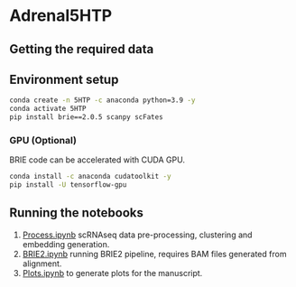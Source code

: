 # Adrenal5HTP

## Getting the required data



## Environment setup

```bash
conda create -n 5HTP -c anaconda python=3.9 -y
conda activate 5HTP
pip install brie==2.0.5 scanpy scFates
```

### GPU (Optional)
BRIE code can be accelerated with CUDA GPU.
```bash
conda install -c anaconda cudatoolkit -y
pip install -U tensorflow-gpu
```


## Running the notebooks

1. [Process.ipynb](https://github.com/LouisFaure/Adrenal5HTP_paper/blob/main/Process.ipynb) scRNAseq data pre-processing, clustering and embedding generation.
2. [BRIE2.ipynb](https://github.com/LouisFaure/Adrenal5HTP_paper/blob/main/BRIE2.ipynb) running BRIE2 pipeline, requires BAM files generated from alignment.
3. [Plots.ipynb](https://github.com/LouisFaure/Adrenal5HTP_paper/blob/main/Plots.ipynb) to generate plots for the manuscript.
